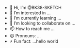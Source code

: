 - 👋 Hi, I’m @BK38-SKETCH
- 👀 I’m interested in ...
- 🌱 I’m currently learning ...
- 💞️ I’m looking to collaborate on ...
- 📫 How to reach me ...
- 😄 Pronouns: ...
- ⚡ Fun fact: ...hello world

<!---
BK38-SKETCH/BK38-SKETCH is a ✨ special ✨ repository because its `README.md` (this file) appears on your GitHub profile.
You can click the Preview link to take a look at your changes.
--->
